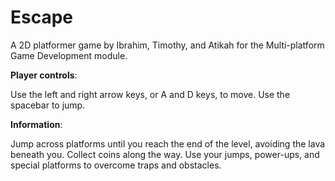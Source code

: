 # Escape

A 2D platformer game by Ibrahim, Timothy, and Atikah for the Multi-platform Game Development module.

**Player controls**:

Use the left and right arrow keys, or A and D keys, to move. Use the spacebar to jump. 

**Information**:

Jump across platforms until you reach the end of the level, avoiding the lava beneath you. Collect coins along the way. Use your jumps, power-ups, and special platforms to overcome traps and obstacles.

